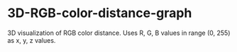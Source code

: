 # 3D-RGB-color-distance-graph
3D visualization of RGB color distance. Uses R, G, B values in range (0, 255) as x, y, z values. 
